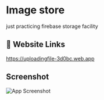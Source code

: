 
# Image store

just practicing firebase storage facility

## 🔗 Website Links

https://uploadingfile-3d0bc.web.app

## Screenshot
![App Screenshot](img/Screenshot%20.png)
